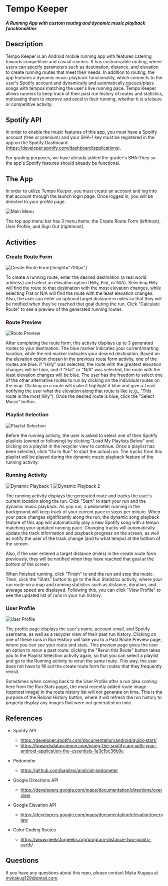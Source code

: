 # Tempo Keeper

##### A Running App with custom routing and dynamic music playback functionalities

## Description
Tempo Keeper is an Android mobile running app with features catering towards competitive and casual
runners. It has customizable routing, where users can specify parameters such as destination,
distance, and elevation to create running routes that meet their needs. In addition to routing,
the app features a dynamic music playback functionality, which connects to the user's Spotify account
and dynamically and automatically queues/plays songs with tempos matching the user's live running pace.
Tempo Keeper allows runners to keep track of their past run history of routes and statistics,
motivating them to improve and excel in their running, whether it is a leisure or competitive activity.

## Spotify API
In order to enable the music features of this app, you must have a Spotify account (free or premium) 
and your SHA-1 key must be registered in the app on the Spotify Dashboard (https://developer.spotify.com/dashboard/applications).

For grading purposes, we have already added the grader's SHA-1 key so the app's Spotify features 
should already be functional.

## The App
In order to utilize Tempo Keeper, you must create an account and log into that account through
the launch login page. Once logged in, you will be directed to your profile page.

![Main Menu](./app/assets/mainmenu.png)

The top app menu bar has 3 menu items: the Create Route Form (leftmost), User Profile, and Sign Out
(rightmost).

## Activities

### Create Route Form
![Create Route Form](./app/assets/routeform.png){:height="700px"}

To create a running route, enter the desired destination (a real world address) and select an
elevation option (Hilly, Flat, or N/A). Selecting Hilly will find the route to that destination with
the most elevation changes, while selecting Flat or N/A will find the route with the least elevation
changes. Also, the user can enter an optional target distance in miles so that they will be
notified when they've reached that goal during the run. Click "Calculate Route" to see a preview
of the generated running routes.

### Route Preview
![Route Preview](./app/assets/routepreview.png)

After completing the route form, this activity displays up to 3 generated routes to your destination.
The blue marker indicates your current/starting location, while the red marker indicates your
desired destination. Based on the elevation option chosen in the previous route form activity, 
one of the routes are blue: if "Hilly" was selected, the route with the greatest elevation changes will
be blue, and if "Flat" or "N/A" was selected, the route with the least elevation changes will
be blue. The user has the freedom to select one of the other alternative routes to run by clicking on
the individual routes on the map. Clicking on a route will make it highlight it blue and give a Toast
notifying the user what the elevation along that route is like (e.g., "This route is the most hilly").
Once the desired route is blue, click the "Select Music" button.

### Playlist Selection
![Playlist Selection](./app/assets/playlist.png)

Before the running activity, the user is asked to select one of their Spotify playlists (owned or
following) by clicking "Load My Playlists Below" and clicking on a playlist in the recycler view to
continue. Once a playlist has been selected, click "Go to Run" to start the actual run. The tracks
from this playlist will be played during the dynamic music playback feature of the running activity.

### Running Activity
![Dynamic Playback 1](./app/assets/playback(1).png)
![Dynamic Playback 2](./app/assets/playback(2).png)

The running activity displays the generated route and tracks the user's current location along the run.
Click "Start" to start your run and the dynamic music playback. As you run, a pedometer running in the
background will keep track of your current pace in steps per minute. When your pace changes significantly
along the run, the dynamic song playback feature of this app will automatically play a new Spotify song
with a tempo matching your updated running pace. Changing tracks will automatically update the track information
and playback progress on the screen, as well as notify the user of the track change (and to what tempo) at the
bottom of the screen.

Also, if the user entered a target distance (miles) in the create route form previously, they will be
notified when they have reached that goal at the bottom of the screen.

When finished running, click "Finish" to end the run and stop the music. Then, click the "Stats" button
to go to the Run Statistics activity, where your run route on a map and running statistics such as
distance, duration, and average speed are displayed. Following this, you can click "View Profile" to see
the updated list of runs in your run history.

### User Profile
![User Profile](./app/assets/userprofile.png)

The profile page displays the user's name, account email, and Spotify username, as well as a recycler view
of their past run history. Clicking on one of these runs in Run History will take you to a Past Route Preview
page, where you can see your route and stats. This preview page gives the user an option to rerun a past route:
clicking the "Rerun this Route" button takes you to the Playlist Selection activity again, so that you
can select a playlist and go to the Running activity to rerun the same route. This way, the user does not have
to fill out the create route form for routes that they frequently revisit.

Sometimes when coming back to the User Profile after a run (aka coming here from the Run Stats page),
the most recently added route image (topmost image) in the route history list will not generate on time.
This is the purpose of the Reload History button, where it will refresh the run history to properly display
any images that were not generated on time.

## References
- Spotify API
  - https://developer.spotify.com/documentation/android/quick-start/
  - https://towardsdatascience.com/using-the-spotify-api-with-your-android-application-the-essentials-1a3c1bc36b9e
    
- Pedometer
  - https://github.com/bagilevi/android-pedometer

- Google Directions API
  - https://developers.google.com/maps/documentation/directions/overview
    
- Google Elevation API
  - https://developers.google.com/maps/documentation/elevation/overview
    
- Color Coding Routes
  - https://www.geeksforgeeks.org/program-distance-two-points-earth/
    
## Questions
If you have any questions about this repo, please contact Myka Kugaya at mykakug129@gmail.com.